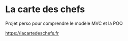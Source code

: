 # La carte des chefs

Projet perso pour comprendre le modèle MVC et la POO

https://lacartedeschefs.fr
